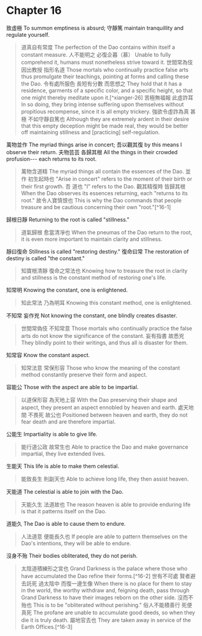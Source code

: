 # Chapter 16

致虛極
To summon emptiness is absurd;
守靜篤
maintain tranquillity and regulate yourself.

> 道真自有常度
The perfection of the Dao contains within itself a constant measure.
人不能明之
必復企暮（慕）
Unable to fully comprehend it,
humans must nonetheless strive toward it.
世間常為伎
因出教授
指形名道
Those mortals who continually practice false arts
thus promulgate their teachings,
pointing at forms and calling these the Dao.
令有處所服色
長短有分數
而思想之
They hold that it has a residence, garments of a specific color,
and a specific height,
so that one might thereby meditate upon it.[^xianger-26]
苦極無福報
此虛詐耳
In so doing, they bring intense suffering upon themselves without propitious recompense,
since it is all empty trickery.
強欲令虛詐為真
甚極
不如守靜自篤也
Although they are extremely ardent in their desire that this empty deception might be made real,
they would be better off
maintaining stillness and [practicing] self-regulation.

萬物並作
The myriad things arise in concert;
吾以觀其復
by this means I observe their return.
夫物芸芸
各歸其根
All the things in their crowded profusion---
each returns to its root.

> 萬物含道精
The myriad things all contain the essences of the Dao.
並作
初生起時也
"Arise in concert"
refers to the moment of their birth or their first growth.
吾
道也
"I"
refers to the Dao.
觀其精復時
皆歸其根
When the Dao observes its essences returning,
each "returns to its root."
故令人寶慎恨也
This is why the Dao commands that people treasure and be cautious concerning their own "root."[^16-1]

歸根日靜
Returning to the root is called "stillness."

> 道氣歸根
愈當清凈也
When the pneumas of the Dao return to the root,
it is even more important to maintain clarity and stillness.

靜曰復命
Stillness is called "restoring destiny."
復命曰常
The restoration of destiny is called "the constant."

> 知寶根清靜
復命之常法也
Knowing how to treasure the root in clarity and stillness
is the constant method of restoring one's life.

知常明
Knowing the constant, one is enlightened.

> 知此常法
乃為明耳
Knowing this constant method,
one is enlightened.

不知常
妄作兇
Not knowing the constant,
one blindly creates disaster.

> 世間常偽伎
不知常意
Those mortals who continually practice the false arts
do not know the significance of the constant.
妄有指書
故悉兇
They blindly point to their writings,
and thus all is disaster for them.

知常容
Know the constant aspect.

> 知常法意
常保形容
Those who know the meaning of the constant method
constantly preserve their form and aspect.

容能公
Those with the aspect are able to be impartial.

> 以道保形容
為天地上容
With the Dao preserving their shape and aspect,
they present an aspect ennobled by heaven and earth.
處天地間
不畏死
故公也
Positioned between heaven and earth,
they do not fear death
and are therefore impartial.

公能生
Impartiality is able to give life.

> 能行道公政
故常生也
Able to practice the Dao and make governance impartial,
they live extended lives.

生能天
This life is able to make them celestial.

> 能致長生
則副天也
Able to achieve long life,
they then assist heaven.

天能道
The celestial is able to join with the Dao.

> 天能久生
法道故也
The reason heaven is able to provide enduring life
is that it patterns itself on the Dao.

道能久
The Dao is able to cause them to endure.

> 人法道意
便能長久也
If people are able to pattern themselves on the Dao's intentions,
they will be able to endure.

沒身不殆
Their bodies obliterated, they do not perish.

> 太陰道積練形之宮也
Grand Darkness is the palace where those who have accumulated the Dao refine their forms.[^16-2]
世有不可處
賢者避去託死
過太陰中
而復一邊生像
When there is no place for them to stay in the world,
the worthy withdraw and, feigning death,
pass through Grand Darkness
to have their images reborn on the other side.
沒而不殆也
This is to be "obliterated without perishing."
俗人不能積善行
死便真死
The profane are unable to accumulate good deeds,
so when they die it is truly death.
屬地官去也
They are taken away in service of the Earth Offices.[^16-3]
